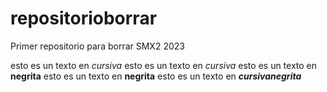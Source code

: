 # repositorioborrar

Primer repositorio para borrar SMX2 2023

esto es un texto en _cursiva_
esto es un texto en *cursiva*
esto es un texto en __negrita__
esto es un texto en **negrita**
esto es un texto en **_cursivanegrita_**
